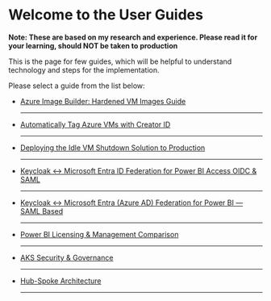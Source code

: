 # Welcome to the User Guides

**Note: These are based on my research and experience. Please read it for your learning, should NOT be taken to production**

This is the page for few guides, which will be helpful to understand technology and steps for the implementation.

Please select a guide from the list below:

* [Azure Image Builder: Hardened VM Images Guide](./azure_image_builder_guide.md)
  
  ---
    
* [Automatically Tag Azure VMs with Creator ID](./Azure_VM_Auto_Tagging.md)

  ---
  
* [Deploying the Idle VM Shutdown Solution to Production](./AZure_Idle_VM_Shutdown__Automation.md)

  ---
  
* [Keycloak ↔ Microsoft Entra ID Federation for Power BI Access OIDC & SAML](./keycloak-entra-PBI-fed-guide.md)

  ---
  
* [Keycloak ↔ Microsoft Entra (Azure AD) Federation for Power BI — SAML Based](./keycloak_SAML_fed_guide.md)

  ---
  
* [Power BI Licensing & Management Comparison](./PBI-Keycloack-licensing.md)

  ---
    
* [AKS Security & Governance](./AKS_Security_n_Governance.md)

  ---
  
* [Hub-Spoke Architecture](./Hub-Spoke-transit-gateway.md)

  ---
